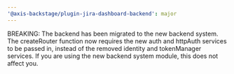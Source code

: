 ```yaml
---
'@axis-backstage/plugin-jira-dashboard-backend': major
---
```


BREAKING: The backend has been migrated to the new backend system. The createRouter function now requires the new auth and httpAuth services to be passed in, instead of the removed identity and tokenManager services. If you are using the new backend system module, this does not affect you.